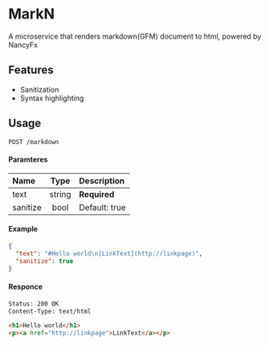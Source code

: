 MarkN
=====

A microservice that renders markdown(GFM) document to html, powered by NancyFx

## Features

* Sanitization
* Syntax highlighting

## Usage

```
POST /markdown
```

#### Paramteres

|Name|Type|Description|
|:---|:--:|:----------|
|text|string|**Required**|
|sanitize|bool|Default: true|

#### Example

``` json
{
  "text": "#Hello world\n[LinkText](http://linkpage)",
  "sanitize": true
}
```

#### Responce

``` html
Status: 200 OK
Content-Type: text/html

<h1>Hello world</h1>
<p><a href="http://linkpage">LinkText</a></p>
```
